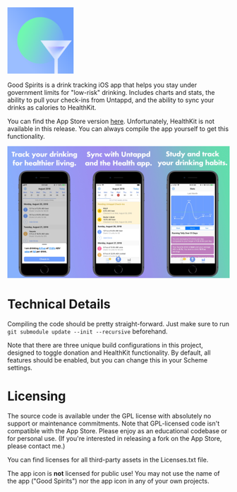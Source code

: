 <img src="icon.png" width=150>

Good Spirits is a drink tracking iOS app that helps you stay under government limits for "low-risk" drinking. Includes charts and stats, the ability to pull your check-ins from Untappd, and the ability to sync your drinks as calories to HealthKit.

You can find the App Store version [here][app]. Unfortunately, HealthKit is not available in this release. You can always compile the app yourself to get this functionality.

<img src="screenshot.jpg" />

# Technical Details

Compiling the code should be pretty straight-forward. Just make sure to run `git submodule update --init --recursive` beforehand.

Note that there are three unique build configurations in this project, designed to toggle donation and HealthKit functionality. By default, all features should be enabled, but you can change this in your Scheme settings.

# Licensing

The source code is available under the GPL license with absolutely no support or maintenance commitments. Note that GPL-licensed code isn't compatible with the App Store. Please enjoy as an educational codebase or for personal use. (If you're interested in releasing a fork on the App Store, please contact me.)

You can find licenses for all third-party assets in the Licenses.txt file.

The app icon is **not** licensed for public use! You may not use the name of the app ("Good Spirits") nor the app icon in any of your own projects.

[app]: https://itunes.apple.com/us/app/good-spirits/id1434237439?mt=8&ref=github
